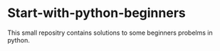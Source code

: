 # Start-with-python-beginners
This small repositry contains solutions to some beginners probelms in python.
